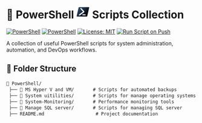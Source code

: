 # 🚀 PowerShell <img src="../Assets/Powershell.svg" width="35">  Scripts Collection

[![PowerShell](https://custom-icon-badges.demolab.com/badge/.-PowerShell-blue.svg?style=flat&logo=powershell-core-eyecatch32&logoColor=white)](https://learn.microsoft.com/en-us/powershell/scripting/install/installing-powershell-on-windows?view=powershell-7.5)
[![PowerShell](https://img.shields.io/badge/PowerShell-5.1%2B-blue?logo=powershell)](https://docs.microsoft.com/en-us/powershell/)
[![License: MIT](https://img.shields.io/badge/License-MIT-green.svg)](https://opensource.org/licenses/MIT)
[![Run Script on Push](https://github.com/KR-Sew/Scripting/actions/workflows/bash.yml/badge.svg)](https://github.com/KR-Sew/Scripting/actions/workflows/bash.yml)

A collection of useful PowerShell scripts for system administration, automation, and DevOps workflows.  

## 📂 Folder Structure  

```plaintext
📂 PowerShell/
 ├── 📄 MS Hyper V and VM/       # Scripts for automated backups
 ├── 📄 System uitilities/       # Scripts for manage operating systems
 ├── 📄 System-Monitoring/       # Performance monitoring tools
 ├── 📄 Manage SQL server/       # Scripts for managing SQL server
 ├── README.md                   # Project documentation
